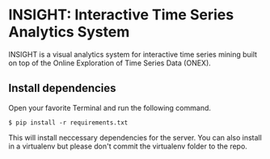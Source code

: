 # INSIGHT: Interactive Time Series Analytics System

INSIGHT is a visual analytics system for interactive time series mining built on top of the Online Exploration of Time Series Data (ONEX).

## Install dependencies

Open your favorite Terminal and run the following command.

```
$ pip install -r requirements.txt
```

This will install neccessary dependencies for the server. You can also install in a virtualenv but please don't commit the virtualenv folder to the repo.
